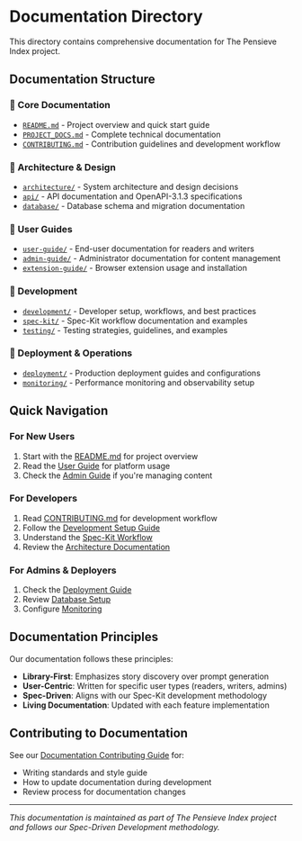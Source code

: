 # Documentation Directory

This directory contains comprehensive documentation for The Pensieve Index project.

## Documentation Structure

### 📁 Core Documentation
- [`README.md`](../README.md) - Project overview and quick start guide
- [`PROJECT_DOCS.md`](../PROJECT_DOCS.md) - Complete technical documentation
- [`CONTRIBUTING.md`](../CONTRIBUTING.md) - Contribution guidelines and development workflow

### 📁 Architecture & Design
- [`architecture/`](./architecture/) - System architecture and design decisions
- [`api/`](./api/) - API documentation and OpenAPI-3.1.3 specifications
- [`database/`](./database/) - Database schema and migration documentation

### 📁 User Guides
- [`user-guide/`](./user-guide/) - End-user documentation for readers and writers
- [`admin-guide/`](./admin-guide/) - Administrator documentation for content management
- [`extension-guide/`](./extension-guide/) - Browser extension usage and installation

### 📁 Development
- [`development/`](./development/) - Developer setup, workflows, and best practices
- [`spec-kit/`](./spec-kit/) - Spec-Kit workflow documentation and examples
- [`testing/`](./testing/) - Testing strategies, guidelines, and examples

### 📁 Deployment & Operations
- [`deployment/`](./deployment/) - Production deployment guides and configurations
- [`monitoring/`](./monitoring/) - Performance monitoring and observability setup

## Quick Navigation

### For New Users
1. Start with the [README.md](../README.md) for project overview
2. Read the [User Guide](./user-guide/README.md) for platform usage
3. Check the [Admin Guide](./admin-guide/README.md) if you're managing content

### For Developers
1. Read [CONTRIBUTING.md](../CONTRIBUTING.md) for development workflow
2. Follow the [Development Setup Guide](./development/setup.md)
3. Understand the [Spec-Kit Workflow](./spec-kit/workflow.md)
4. Review the [Architecture Documentation](./architecture/README.md)

### For Admins & Deployers
1. Check the [Deployment Guide](./deployment/README.md)
2. Review [Database Setup](./database/setup.md)
3. Configure [Monitoring](./monitoring/setup.md)

## Documentation Principles

Our documentation follows these principles:
- **Library-First**: Emphasizes story discovery over prompt generation
- **User-Centric**: Written for specific user types (readers, writers, admins)
- **Spec-Driven**: Aligns with our Spec-Kit development methodology
- **Living Documentation**: Updated with each feature implementation

## Contributing to Documentation

See our [Documentation Contributing Guide](./development/documentation.md) for:
- Writing standards and style guide
- How to update documentation during development
- Review process for documentation changes

---

*This documentation is maintained as part of The Pensieve Index project and follows our Spec-Driven Development methodology.*
